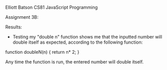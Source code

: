 Elliott Batson
CS81 JavaScript Programming


Assignment 3B: 

Results: 


- Testing my "double n" function shows me that the inputted number will double itself as expected, according to the following function: 

function doubleN(n)  {
    return n* 2;
}

Any time the function is run, the entered number will double itself. 